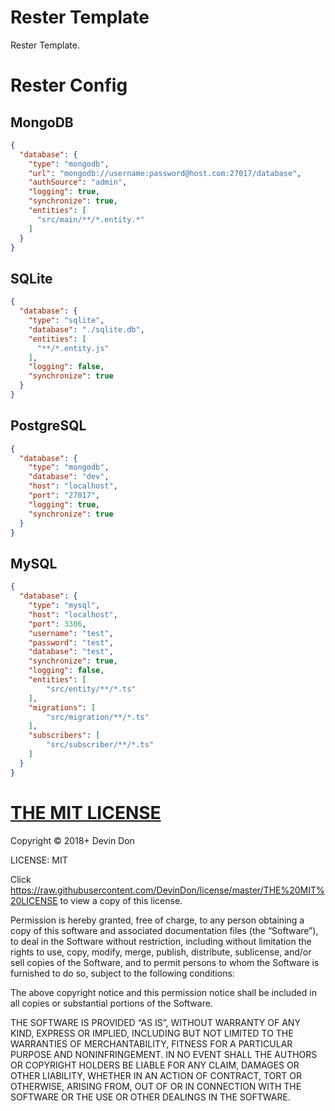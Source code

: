 # Rester Template

Rester Template.

# Rester Config

## MongoDB

```json
{
  "database": {
    "type": "mongodb",
    "url": "mongodb://username:password@host.com:27017/database",
    "authSource": "admin",
    "logging": true,
    "synchronize": true,
    "entities": [
      "src/main/**/*.entity.*"
    ]
  }
}
```

## SQLite

```json
{
  "database": {
    "type": "sqlite",
    "database": "./sqlite.db",
    "entities": [
      "**/*.entity.js"
    ],
    "logging": false,
    "synchronize": true
  }
}
```

## PostgreSQL

```json
{
  "database": {
    "type": "mongodb",
    "database": "dev",
    "host": "localhost",
    "port": "27017",
    "logging": true,
    "synchronize": true
  }
}
```

## MySQL

```json
{
  "database": {
    "type": "mysql",
    "host": "localhost",
    "port": 3306,
    "username": "test",
    "password": "test",
    "database": "test",
    "synchronize": true,
    "logging": false,
    "entities": [
        "src/entity/**/*.ts"
    ],
    "migrations": [
        "src/migration/**/*.ts"
    ],
    "subscribers": [
        "src/subscriber/**/*.ts"
    ]
  }
}
```

# [THE MIT LICENSE](https://raw.githubusercontent.com/DevinDon/license/master/THE%20MIT%20LICENSE)

Copyright © 2018+ Devin Don

LICENSE: MIT

Click <https://raw.githubusercontent.com/DevinDon/license/master/THE%20MIT%20LICENSE> to view a copy of this license.

Permission is hereby granted, free of charge, to any person obtaining a copy of this software and associated documentation files (the “Software”), to deal in the Software without restriction, including without limitation the rights to use, copy, modify, merge, publish, distribute, sublicense, and/or sell copies of the Software, and to permit persons to whom the Software is furnished to do so, subject to the following conditions:

The above copyright notice and this permission notice shall be included in all copies or substantial portions of the Software.

THE SOFTWARE IS PROVIDED “AS IS”, WITHOUT WARRANTY OF ANY KIND, EXPRESS OR IMPLIED, INCLUDING BUT NOT LIMITED TO THE WARRANTIES OF MERCHANTABILITY, FITNESS FOR A PARTICULAR PURPOSE AND NONINFRINGEMENT. IN NO EVENT SHALL THE AUTHORS OR COPYRIGHT HOLDERS BE LIABLE FOR ANY CLAIM, DAMAGES OR OTHER LIABILITY, WHETHER IN AN ACTION OF CONTRACT, TORT OR OTHERWISE, ARISING FROM, OUT OF OR IN CONNECTION WITH THE SOFTWARE OR THE USE OR OTHER DEALINGS IN THE SOFTWARE.
